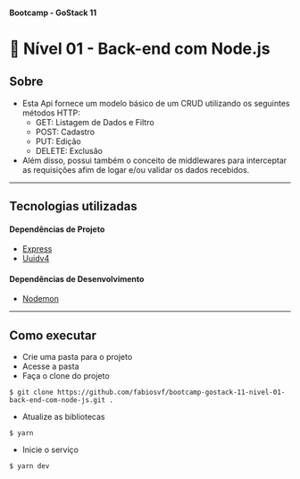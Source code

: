 ####  Bootcamp - GoStack 11
# 🚀 Nível 01 - Back-end com Node.js

## Sobre

- Esta Api fornece um modelo básico de um CRUD utilizando os seguintes métodos HTTP:
  - GET: Listagem de Dados e Filtro
  - POST: Cadastro
  - PUT: Edição
  - DELETE: Exclusão
- Além disso, possui também o conceito de middlewares para interceptar as requisições afim de logar e/ou validar os dados recebidos.

---

## Tecnologias utilizadas

#### Dependências de Projeto
- [Express](https://yarnpkg.com/package/express)
- [Uuidv4](https://yarnpkg.com/package/uuidv4)

#### Dependências de Desenvolvimento
- [Nodemon](https://yarnpkg.com/package/nodemon)

---

## Como executar
- Crie uma pasta para o projeto
- Acesse a pasta
- Faça o clone do projeto
```
$ git clone https://github.com/fabiosvf/bootcamp-gostack-11-nivel-01-back-end-com-node-js.git .
```
- Atualize as bibliotecas
```
$ yarn
```
- Inicie o serviço
```
$ yarn dev
```